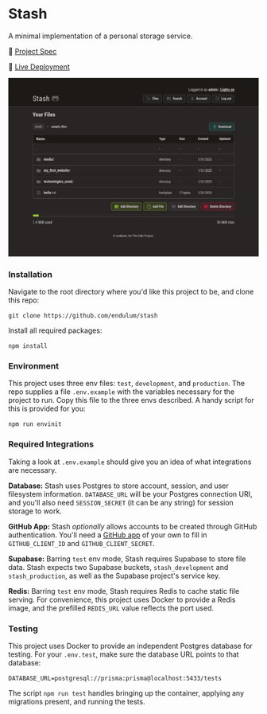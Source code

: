 # Stash

A minimal implementation of a personal storage service.

📓 [Project Spec](https://www.theodinproject.com/lessons/nodejs-file-uploader)

🚄 [Live Deployment](https://stash.up.railway.app)

![Stash filesystem user interface.](https://github.com/endulum/stash/blob/main/screenshot.png)

### Installation

Navigate to the root directory where you'd like this project to be, and clone this repo:

```
git clone https://github.com/endulum/stash
```

Install all required packages:

```
npm install
```

### Environment

This project uses three env files: `test`, `development`, and `production`. The repo supplies a file `.env.example` with the variables necessary for the project to run. Copy this file to the three envs described. A handy script for this is provided for you:

```
npm run envinit
```

### Required Integrations

Taking a look at `.env.example` should give you an idea of what integrations are necessary.

**Database:** Stash uses Postgres to store account, session, and user filesystem information. `DATABASE_URL` will be your Postgres connection URI, and you'll also need `SESSION_SECRET` (it can be any string) for session storage to work.

**GitHub App:** Stash _optionally_ allows accounts to be created through GitHub authentication. You'll need a [GitHub app](https://github.com/settings/apps) of your own to fill in `GITHUB_CLIENT_ID` and `GITHUB_CLIENT_SECRET`.

**Supabase:** Barring `test` env mode, Stash requires Supabase to store file data. Stash expects two Supabase buckets, `stash_development` and `stash_production`, as well as the Supabase project's service key.

**Redis:** Barring `test` env mode, Stash requires Redis to cache static file serving. For convenience, this project uses Docker to provide a Redis image, and the prefilled `REDIS_URL` value reflects the port used.

### Testing

This project uses Docker to provide an independent Postgres database for testing. For your `.env.test`, make sure the database URL points to that database:

```
DATABASE_URL=postgresql://prisma:prisma@localhost:5433/tests
```

The script `npm run test` handles bringing up the container, applying any migrations present, and running the tests.
